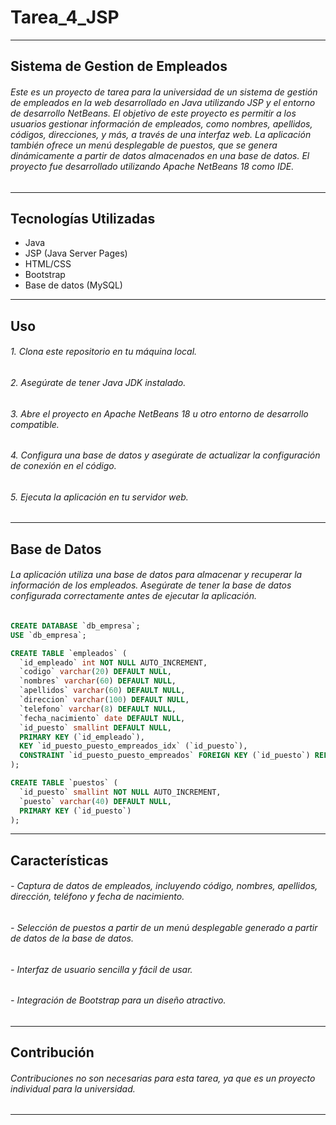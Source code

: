# Tarea_4_JSP
---
## Sistema de Gestion de Empleados
###### Este es un proyecto de tarea para la universidad de un sistema de gestión de empleados en la web desarrollado en Java utilizando JSP y el entorno de desarrollo NetBeans. El objetivo de este proyecto es permitir a los usuarios gestionar información de empleados, como nombres, apellidos, códigos, direcciones, y más, a través de una interfaz web. La aplicación también ofrece un menú desplegable de puestos, que se genera dinámicamente a partir de datos almacenados en una base de datos. El proyecto fue desarrollado utilizando Apache NetBeans 18 como IDE.
---
## Tecnologías Utilizadas

- Java
- JSP (Java Server Pages)
- HTML/CSS
- Bootstrap
- Base de datos (MySQL)
---

## Uso

###### 1. Clona este repositorio en tu máquina local.
###### 2. Asegúrate de tener Java JDK instalado.
###### 3. Abre el proyecto en Apache NetBeans 18 u otro entorno de desarrollo compatible.
###### 4. Configura una base de datos y asegúrate de actualizar la configuración de conexión en el código.
###### 5. Ejecuta la aplicación en tu servidor web.
---
## Base de Datos

###### La aplicación utiliza una base de datos para almacenar y recuperar la información de los empleados. Asegúrate de tener la base de datos configurada correctamente antes de ejecutar la aplicación.
```sql
CREATE DATABASE `db_empresa`;
USE `db_empresa`;

CREATE TABLE `empleados` (
  `id_empleado` int NOT NULL AUTO_INCREMENT,
  `codigo` varchar(20) DEFAULT NULL,
  `nombres` varchar(60) DEFAULT NULL,
  `apellidos` varchar(60) DEFAULT NULL,
  `direccion` varchar(100) DEFAULT NULL,
  `telefono` varchar(8) DEFAULT NULL,
  `fecha_nacimiento` date DEFAULT NULL,
  `id_puesto` smallint DEFAULT NULL,
  PRIMARY KEY (`id_empleado`),
  KEY `id_puesto_puesto_empreados_idx` (`id_puesto`),
  CONSTRAINT `id_puesto_puesto_empreados` FOREIGN KEY (`id_puesto`) REFERENCES `puestos` (`id_puesto`) ON UPDATE CASCADE
);

CREATE TABLE `puestos` (
  `id_puesto` smallint NOT NULL AUTO_INCREMENT,
  `puesto` varchar(40) DEFAULT NULL,
  PRIMARY KEY (`id_puesto`)
);
```
---
## Características

###### - Captura de datos de empleados, incluyendo código, nombres, apellidos, dirección, teléfono y fecha de nacimiento.
###### - Selección de puestos a partir de un menú desplegable generado a partir de datos de la base de datos.
###### - Interfaz de usuario sencilla y fácil de usar.
###### - Integración de Bootstrap para un diseño atractivo.
---
## Contribución

###### Contribuciones no son necesarias para esta tarea, ya que es un proyecto individual para la universidad.
---
